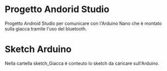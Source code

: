 # Progetto Andorid Studio
Progetto Android Studio per comunicare con l'Arduino Nano che è montato sulla giacca tramite l'uso del bluetooth.

# Sketch Arduino
Nella cartella sketch_Giacca è conteuto lo sketch da caricare sull'Arduino.
